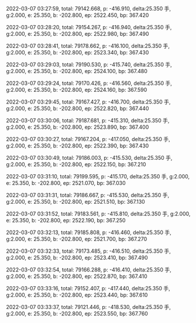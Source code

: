 2022-03-07 03:27:59, total: 79142.668, p: -416.910, delta:25.350 手, g:2.000, e: 25.350, b: -202.800, ep: 2522.450, bp: 367.420

2022-03-07 03:28:20, total: 79154.267, p: -416.940, delta:25.350 手, g:2.000, e: 25.350, b: -202.800, ep: 2522.980, bp: 367.490

2022-03-07 03:28:41, total: 79178.662, p: -416.100, delta:25.350 手, g:2.000, e: 25.350, b: -202.800, ep: 2523.340, bp: 367.430

2022-03-07 03:29:03, total: 79190.530, p: -415.740, delta:25.350 手, g:2.000, e: 25.350, b: -202.800, ep: 2524.100, bp: 367.480

2022-03-07 03:29:24, total: 79170.426, p: -416.560, delta:25.350 手, g:2.000, e: 25.350, b: -202.800, ep: 2524.160, bp: 367.590

2022-03-07 03:29:45, total: 79167.427, p: -416.700, delta:25.350 手, g:2.000, e: 25.350, b: -202.800, ep: 2522.820, bp: 367.440

2022-03-07 03:30:06, total: 79187.681, p: -415.310, delta:25.350 手, g:2.000, e: 25.350, b: -202.800, ep: 2523.890, bp: 367.400

2022-03-07 03:30:27, total: 79167.204, p: -417.050, delta:25.350 手, g:2.000, e: 25.350, b: -202.800, ep: 2522.390, bp: 367.430

2022-03-07 03:30:49, total: 79186.003, p: -415.530, delta:25.350 手, g:2.000, e: 25.350, b: -202.800, ep: 2522.150, bp: 367.210

2022-03-07 03:31:10, total: 79199.595, p: -415.170, delta:25.350 手, g:2.000, e: 25.350, b: -202.800, ep: 2521.070, bp: 367.030

2022-03-07 03:31:31, total: 79186.667, p: -415.530, delta:25.350 手, g:2.000, e: 25.350, b: -202.800, ep: 2521.510, bp: 367.130

2022-03-07 03:31:52, total: 79183.561, p: -415.810, delta:25.350 手, g:2.000, e: 25.350, b: -202.800, ep: 2522.190, bp: 367.250

2022-03-07 03:32:13, total: 79185.808, p: -416.460, delta:25.350 手, g:2.000, e: 25.350, b: -202.800, ep: 2521.700, bp: 367.270

2022-03-07 03:32:33, total: 79173.485, p: -416.510, delta:25.350 手, g:2.000, e: 25.350, b: -202.800, ep: 2523.410, bp: 367.490

2022-03-07 03:32:54, total: 79166.288, p: -416.410, delta:25.350 手, g:2.000, e: 25.350, b: -202.800, ep: 2522.870, bp: 367.410

2022-03-07 03:33:16, total: 79152.407, p: -417.440, delta:25.350 手, g:2.000, e: 25.350, b: -202.800, ep: 2523.440, bp: 367.610

2022-03-07 03:33:37, total: 79121.446, p: -418.530, delta:25.350 手, g:2.000, e: 25.350, b: -202.800, ep: 2523.550, bp: 367.760